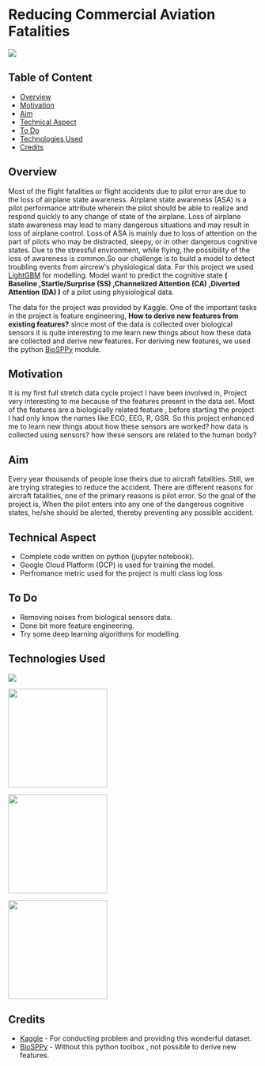 # Reducing Commercial Aviation Fatalities

![](https://imgur.com/5zR4aNsg.jpg)

## Table of Content
  * [Overview](#overview)
  * [Motivation](#motivation)
  * [Aim](#aim)
  * [Technical Aspect](#technical-aspect)
  * [To Do](#to-do)
  * [Technologies Used](#technologies-used)
  * [Credits](#credits)
  
## Overview

Most of the flight fatalities or flight accidents due to pilot error are due to the loss of airplane state awareness. Airplane state awareness (ASA) is a pilot performance attribute wherein the pilot should be able to realize and respond quickly to any change of state of the airplane. Loss of airplane state awareness may lead to many dangerous situations and may result in loss of airplane control. Loss of ASA is mainly due to loss of attention on the part of pilots who may be distracted, sleepy, or in other dangerous cognitive states. Due to the stressful environment, while flying, the possibility of the loss of awareness is common.So our challenge is to build a model to detect troubling events from aircrew's physiological data. For this project we used [LightGBM](https://lightgbm.readthedocs.io/en/latest/) for modelling. Model want to predict the cognitive state __( Baseline ,Startle/Surprise (SS) ,Channelized Attention (CA) ,Diverted Attention (DA) )__ of a pilot using physiological data.

The data for the project was provided by Kaggle. One of the important tasks in the project is feature engineering, __How to derive new features from existing features?__ since most of the data is collected over biological sensors it is quite interesting to me learn new things about how these data are collected and derive new features. For deriving new features, we used the python [BioSPPy](https://biosppy.readthedocs.io/en/stable/) module.

## Motivation 

It is my first full stretch data cycle project I have been involved in, Project very interesting to me because of the features present in the data set. Most of the features are a biologically related feature , before starting the project I had only know the names like ECG, EEG, R, GSR. So this project enhanced me to learn new things about how these sensors are worked? how data is collected using sensors? how these sensors are related to the human body?

## Aim

Every year thousands of people lose theirs due to aircraft fatalities. Still, we are trying strategies to reduce the accident. There are different reasons for aircraft fatalities, one of the primary reasons is pilot error. So the goal of the project is, When the pilot enters into any one of the dangerous cognitive states, he/she should be alerted, thereby preventing any possible accident.

## Technical Aspect

* Complete code written on python (jupyter notebook).
* Google Cloud Platform (GCP) is used for training the model.
* Perfromance metric used for the project is multi class log loss

## To Do

* Removing noises from biological sensors data.
* Done bit more feature engineering.
* Try some deep learning algorithms for modelling.

## Technologies Used 

![](https://forthebadge.com/images/badges/made-with-python.svg)


 [<img target="_blank" src="https://imgur.com/05j8LAQ.jpg" width=200>](https://lightgbm.readthedocs.io/en/latest/Python-Intro.html)
 
 [<img target="_blank" src="https://imgur.com/i0q2j1W.jpg" width=200>](https://biosppy.readthedocs.io/en/stable/biosppy.signals.html) 

 [<img target="_blank" src="https://imgur.com/Bmwklam.jpg" width=200>](https://console.cloud.google.com/)        


## Credits

 * [Kaggle](https://www.kaggle.com/c/reducing-commercial-aviation-fatalities) - For conducting problem and providing this wonderful dataset.
 * [BioSPPy](https://biosppy.readthedocs.io/en/stable/) - Without this python toolbox , not possible to derive new features.

 
